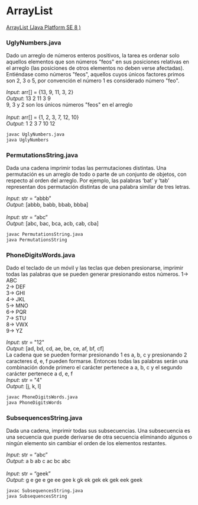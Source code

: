 # ArrayList
[ArrayList (Java Platform SE 8 )](https://docs.oracle.com/javase/8/docs/api/java/util/ArrayList.html)

### UglyNumbers.java 
Dado un arreglo de números enteros positivos, la tarea es ordenar solo aquellos elementos que son números "feos" en sus posiciones relativas en el arreglo (las posiciones de otros elementos no deben verse afectadas). Entiéndase como números "feos", aquellos cuyos únicos factores primos son 2, 3 o 5, por convención el número 1 es considerado número "feo". 

*Input*: arr[] = {13, 9, 11, 3, 2} <br/>
*Output*: 13 2 11 3 9 <br/>
9, 3 y 2 son los únicos números "feos" en el arreglo <br/>
<br/>
*Input*: arr[] = {1, 2, 3, 7, 12, 10} <br/>
*Output*: 1 2 3 7 10 12 <br/>

```bash
javac UglyNumbers.java 
java UglyNumbers
```

### PermutationsString.java
Dada una cadena  imprimir todas las permutaciones distintas.
Una permutación es un arreglo de todo o parte de un conjunto de objetos, con respecto al orden del arreglo.
Por ejemplo, las palabras ‘bat’ y ‘tab’ representan dos permutación distintas de una palabra similar de tres letras.

*Input*: str = “abbb” <br/>
*Output*: [abbb, babb, bbab, bbba] <br/>
<br/>
*Input*: str = “abc” <br/>
*Output*: [abc, bac, bca, acb, cab, cba] <br/>

```bash
javac PermutationsString.java 
java PermutationsString
```

### PhoneDigitsWords.java
Dado el teclado de un móvil y las teclas que deben presionarse, imprimir todas las palabras que se pueden generar presionando estos números.
1-> ABC <br/>
2-> DEF <br/>
3-> GHI <br/>
4-> JKL <br/>
5-> MNO <br/>
6-> PQR <br/>
7-> STU <br/>
8-> VWX <br/>
9-> YZ <br/>

*Input*: str = "12"  <br/>
*Output*: [ad, bd, cd, ae, be, ce, af, bf, cf] <br/>
La cadena que se pueden formar presionando 1 es a, b, c y presionando 2 caracteres d, e, f pueden formarse.
Entonces todas las palabras serán una combinación donde primero
el carácter pertenece a a, b, c y el segundo carácter pertenece a d, e, f
<br/>
*Input*: str = "4" <br/>
*Output*: [j, k, l] <br/>

```bash
javac PhoneDigitsWords.java 
java PhoneDigitsWords
```

### SubsequencesString.java
Dada una cadena, imprimir todas sus subsecuencias.
Una subsecuencia es una secuencia que puede derivarse de otra secuencia eliminando algunos o ningún elemento sin cambiar el orden de los elementos restantes.

*Input*: str = “abc”  <br/>
*Output*: a b ab c ac bc abc <br/>
<br/>
*Input*: str = “geek” <br/>
*Output*: g e ge e ge ee gee k gk ek gek ek gek eek geek <br/>

```bash
javac SubsequencesString.java 
java SubsequencesString
```